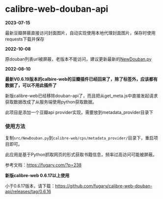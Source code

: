 # calibre-web-douban-api

**2023-07-15**

最新豆瓣屏蔽直接访问封面图片，自动实现使用本地代理封面图片，保存时使用requests下载并保存

**2022-10-08**

原douban列表url被屏蔽，老版本不能访问，建议更新最新的[NewDouban.py](https://github.com/fugary/calibre-web-douban-api/releases/latest)

**2022-08-10**

**最新V0.6.19版本的calbire-web的豆瓣插件已经回来了，除了标签外，应该都有数据了，可以不用此插件了**

新版calibre-web已经移除douban-api了，而且把从get_meta.js中直接发起请求获取数据改成了从服务端使用python获取数据。

此项目是添加一个豆瓣api provider实现，需要放到metadata_provider目录下

### 使用方法

复制`src/NewDouban.py`到`calibre-web/cps/metadata_provider/`目录下，重启项目即可。

此应用是基于Python抓取网页的形式获取书籍信息，频率过高访问可能被屏蔽。

参考文档：https://fugary.com/?p=238

**新版calibre-web 0.6.17以上使用**

小于0.6.17版本，请下载：https://github.com/fugary/calibre-web-douban-api/releases/tag/0.6.16



